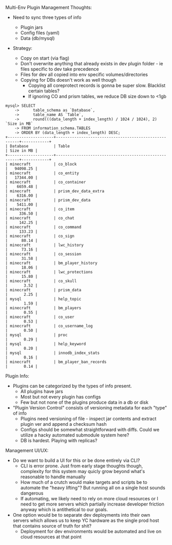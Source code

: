  Multi-Env Plugin Management Thoughts:
- Need to sync three types of info
    - Plugin jars
    - Config files (yaml)
    - Data (db/mysql)

- Strategy:
    - Copy on start (via flag)
    - Don't overwrite anything that already exists in dev plugin folder - ie files specific to dev take precedence
    - Files for dev all copied into env specific volumes/directories
    - Copying for DBs doesn't work as well though
        - Copying all coreprotect records is gonna be super slow. Blacklist certain tables?
        - If ignoring CO and prism tables, we reduce DB size down to <1gb

```
mysql> SELECT
    ->      table_schema as `Database`,
    ->      table_name AS `Table`,
    ->      round(((data_length + index_length) / 1024 / 1024), 2) `Size in MB`
    -> FROM information_schema.TABLES
    -> ORDER BY (data_length + index_length) DESC;
+--------------------+------------------------------------------------------+------------+
| Database           | Table                                                | Size in MB |
+--------------------+------------------------------------------------------+------------+
| minecraft          | co_block                                             |   94098.25 |
| minecraft          | co_entity                                            |   17344.00 |
| minecraft          | co_container                                         |    6659.48 |
| minecraft          | prism_dev_data_extra                                 |    6316.00 |
| minecraft          | prism_dev_data                                       |    5411.00 |
| minecraft          | co_item                                              |     336.50 |
| minecraft          | co_chat                                              |     142.25 |
| minecraft          | co_command                                           |     133.23 |
| minecraft          | co_sign                                              |      80.14 |
| minecraft          | lwc_history                                          |      73.16 |
| minecraft          | co_session                                           |      31.58 |
| minecraft          | bm_player_history                                    |      18.06 |
| minecraft          | lwc_protections                                      |      15.80 |
| minecraft          | co_skull                                             |       3.52 |
| minecraft          | prism_data                                           |       2.25 |
| mysql              | help_topic                                           |       1.59 |
| minecraft          | bm_players                                           |       0.55 |
| minecraft          | co_user                                              |       0.53 |
| minecraft          | co_username_log                                      |       0.50 |
| mysql              | proc                                                 |       0.29 |
| mysql              | help_keyword                                         |       0.20 |
| mysql              | innodb_index_stats                                   |       0.16 |
| minecraft          | bm_player_ban_records                                |       0.14 |
```

Plugin Info:
- Plugins can be categorized by the types of info present.
    - All plugins have jars
    - Most but not every plugin has configs
    - Few but not none of the plugins produce data in a db or disk
- "Plugin Version Control" consists of versioning metadata for each "type" of info
    - Plugins need versioning of file - inspect jar contents and extract plugin ver and append a checksum hash
    - Configs should be somewhat straightforward with diffs. Could we utilize a hacky automated submodule system here?
    - DB is hardest. Playing with replicas?

Management UI/UX:
- Do we want to build a UI for this or be done entirely via CLI?
    - CLI is error prone. Just from early stage thoughts though, complexity for this system may quicly grow beyond what's reasonable to handle manually
    - How much of a crutch would make targets and scripts be to automate the "heavy lifting"? But running all on a single host sounds dangerous
    - If automating, we likely need to rely on more cloud resources or I need to get more servers which partially increase developer friction anyway which is antithetical to our goals.
- One option would be to separate dev deployments into their own servers which allows us to keep YC hardware as the single prod host that contains source of truth for shit?
    - Deployment for dev environments would be automated and live on cloud resources at that point
